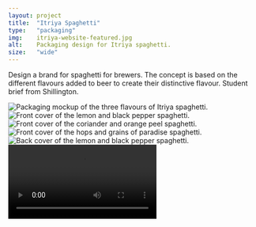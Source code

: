 ```yaml
---
layout: project
title:  "Itriya Spaghetti"
type:	"packaging"
img:    itriya-website-featured.jpg
alt:	Packaging design for Itriya spaghetti. 
size:   "wide"
---
```

Design a brand for spaghetti for brewers. The concept is based on the different flavours added to beer to create their distinctive flavour. Student brief from Shillington.

<div class="gallery full">
	<img src="{{ site.baseurl }}/images/itriya/itriya-packages.jpg" alt="Packaging mockup of the three flavours of Itriya spaghetti.">
</div>

<div class="gallery full">
	<img src="{{ site.baseurl }}/images/itriya/itriya-lemon.jpg" alt="Front cover of the lemon and black pepper spaghetti.">
	<img src="{{ site.baseurl }}/images/itriya/itriya-coriander.jpg" alt="Front cover of the coriander and orange peel spaghetti.">
	<img src="{{ site.baseurl }}/images/itriya/itriya-hops.jpg" alt="Front cover of the hops and grains of paradise spaghetti.">
</div>

<div class="gallery full">
	<img src="{{ site.baseurl }}/images/itriya/itriya-lemon-back.jpg" alt="Back cover of the lemon and black pepper spaghetti.">
</div>

<video controls>
	<source src="{{ site.baseurl }}/images/itriya/itriya-spaghetti.mp4" type="video/mp4">
    <a href="{{ site.baseurl }}/images/itriya/itriya-spaghetti.mp4" class="player"><p>Itriya Spaghetti</p></a> 
</video>
